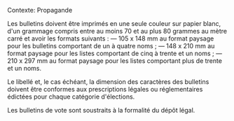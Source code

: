Contexte: Propagande

Les bulletins doivent être imprimés en une seule couleur sur papier blanc, d'un grammage compris entre au moins 70 et au plus 80 grammes au mètre carré et avoir les formats suivants : — 105 x 148 mm au format paysage pour les bulletins comportant de un à quatre noms ; — 148 x 210 mm au format paysage pour les listes comportant de cinq à trente et un noms ; — 210 x 297 mm au format paysage pour les listes comportant plus de trente et un noms.

Le libellé et, le cas échéant, la dimension des caractères des bulletins doivent être conformes aux prescriptions légales ou réglementaires édictées pour chaque catégorie d'élections.

Les bulletins de vote sont soustraits à la formalité du dépôt légal.